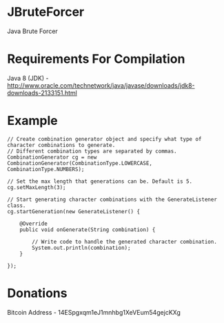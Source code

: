 JBruteForcer
========

Java Brute Forcer

Requirements For Compilation
============

Java 8 (JDK) - http://www.oracle.com/technetwork/java/javase/downloads/jdk8-downloads-2133151.html

Example
=======
```
// Create combination generator object and specify what type of character combinations to generate.
// Different combination types are separated by commas.
CombinationGenerator cg = new CombinationGenerator(CombinationType.LOWERCASE, CombinationType.NUMBERS);

// Set the max length that generations can be. Default is 5.
cg.setMaxLength(3);

// Start generating character combinations with the GenerateListener class.
cg.startGeneration(new GenerateListener() {

	@Override
	public void onGenerate(String combination) {
		
		// Write code to handle the generated character combination.
		System.out.println(combination);
	}
	
});
```

Donations
=========

Bitcoin Address - 14ESpgxqm1eJ1mnhbg1XeVEum54gejcKXg
